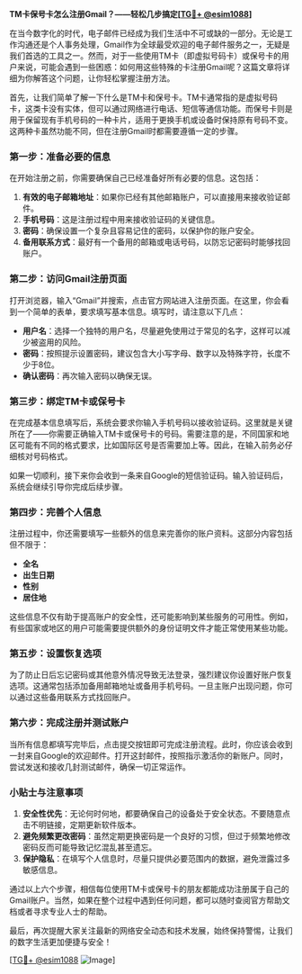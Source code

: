 **TM卡保号卡怎么注册Gmail？——轻松几步搞定[[TG💪+ @esim1088](https://t.me/s/esim1088)]**

在当今数字化的时代，电子邮件已经成为我们生活中不可或缺的一部分。无论是工作沟通还是个人事务处理，Gmail作为全球最受欢迎的电子邮件服务之一，无疑是我们首选的工具之一。然而，对于一些使用TM卡（即虚拟号码卡）或保号卡的用户来说，可能会遇到一些困惑：如何用这些特殊的卡注册Gmail呢？这篇文章将详细为你解答这个问题，让你轻松掌握注册方法。

首先，让我们简单了解一下什么是TM卡和保号卡。TM卡通常指的是虚拟号码卡，这类卡没有实体，但可以通过网络进行电话、短信等通信功能。而保号卡则是用于保留现有手机号码的一种卡片，适用于更换手机或设备时保持原有号码不变。这两种卡虽然功能不同，但在注册Gmail时都需要遵循一定的步骤。

### **第一步：准备必要的信息**

在开始注册之前，你需要确保自己已经准备好所有必要的信息。这包括：

1. **有效的电子邮箱地址**：如果你已经有其他邮箱账户，可以直接用来接收验证邮件。
2. **手机号码**：这是注册过程中用来接收验证码的关键信息。
3. **密码**：确保设置一个复杂且容易记住的密码，以保护你的账户安全。
4. **备用联系方式**：最好有一个备用的邮箱或电话号码，以防忘记密码时能够找回账户。

### **第二步：访问Gmail注册页面**

打开浏览器，输入“Gmail”并搜索，点击官方网站进入注册页面。在这里，你会看到一个简单的表单，要求填写基本信息。填写时，请注意以下几点：

- **用户名**：选择一个独特的用户名，尽量避免使用过于常见的名字，这样可以减少被盗用的风险。
- **密码**：按照提示设置密码，建议包含大小写字母、数字以及特殊字符，长度不少于8位。
- **确认密码**：再次输入密码以确保无误。

### **第三步：绑定TM卡或保号卡**

在完成基本信息填写后，系统会要求你输入手机号码以接收验证码。这里就是关键所在了——你需要正确输入TM卡或保号卡的号码。需要注意的是，不同国家和地区可能有不同的格式要求，比如国际区号是否需要加上等。因此，在输入前务必仔细核对号码格式。

如果一切顺利，接下来你会收到一条来自Google的短信验证码。输入验证码后，系统会继续引导你完成后续步骤。

### **第四步：完善个人信息**

注册过程中，你还需要填写一些额外的信息来完善你的账户资料。这部分内容包括但不限于：

- **全名**
- **出生日期**
- **性别**
- **居住地**

这些信息不仅有助于提高账户的安全性，还可能影响到某些服务的可用性。例如，有些国家或地区的用户可能需要提供额外的身份证明文件才能正常使用某些功能。

### **第五步：设置恢复选项**

为了防止日后忘记密码或其他意外情况导致无法登录，强烈建议你设置好账户恢复选项。这通常包括添加备用邮箱地址或备用手机号码。一旦主账户出现问题，你可以通过这些备用联系方式找回账户。

### **第六步：完成注册并测试账户**

当所有信息都填写完毕后，点击提交按钮即可完成注册流程。此时，你应该会收到一封来自Google的欢迎邮件。打开这封邮件，按照指示激活你的新账户。同时，尝试发送和接收几封测试邮件，确保一切正常运作。

### **小贴士与注意事项**

1. **安全性优先**：无论何时何地，都要确保自己的设备处于安全状态。不要随意点击不明链接，定期更新软件版本。
2. **避免频繁更改密码**：虽然定期更换密码是一个良好的习惯，但过于频繁地修改密码反而可能导致记忆混乱甚至遗忘。
3. **保护隐私**：在填写个人信息时，尽量只提供必要范围内的数据，避免泄露过多敏感信息。

通过以上六个步骤，相信每位使用TM卡或保号卡的朋友都能成功注册属于自己的Gmail账户。当然，如果在整个过程中遇到任何问题，都可以随时查阅官方帮助文档或者寻求专业人士的帮助。

最后，再次提醒大家关注最新的网络安全动态和技术发展，始终保持警惕，让我们的数字生活更加便捷与安全！

[[TG💪+ @esim1088](https://t.me/s/esim1088) ![Image](https://i.postimg.cc/4NQfJmqS/Snipaste-2025-05-13-00-14-12.png)]